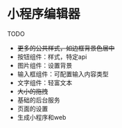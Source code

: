 # 小程序编辑器

TODO
* ~~更多的公共样式，如边框背景色居中~~
* 按钮组件：样式，特定api
* 图片组件：设置背景
* 输入框组件：可配置输入内容类型
* 文字组件：轻富文本
* ~~大小的拖拽~~
* 基础的后台服务
* 页面的设置
* 生成小程序和web